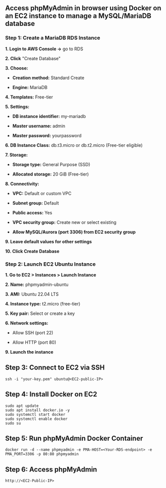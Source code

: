 ## Access phpMyAdmin in browser using Docker on an EC2 instance to manage a MySQL/MariaDB database

### **Step 1: Create a MariaDB RDS Instance**

**1. Login to AWS Console →** go to RDS

**2. Click** "Create Database"

**3. Choose:**

  * **Creation method:** Standard Create

  * **Engine:** MariaDB

**4. Templates:** Free-tier

**5. Settings:**

  * **DB instance identifier:** my-mariadb

  * **Master username:** admin

  * **Master password:** yourpassword

**6. DB Instance Class:** db.t3.micro or db.t2.micro (Free-tier eligible)

**7. Storage:**

  * **Storage type:** General Purpose (SSD)

  * **Allocated storage:** 20 GiB (Free-tier)

**8. Connectivity:**

  * **VPC:** Default or custom VPC

  * **Subnet group:** Default

  * **Public access:** Yes 

  * **VPC security group:** Create new or select existing

  * **Allow MySQL/Aurora (port 3306) from EC2 security group**

**9. Leave default values for other settings**

**10. Click Create Database**

### Step 2: Launch EC2 Ubuntu Instance

**1. Go to EC2 > Instances > Launch Instance**

**2. Name:** phpmyadmin-ubuntu

**3. AMI:** Ubuntu 22.04 LTS 

**4. Instance type:** t2.micro (free-tier)

**5. Key pair:** Select or create a key

**6. Network settings:**

  * Allow SSH (port 22)
    
  * Allow HTTP (port 80)

**9. Launch the instance**

## Step 3: Connect to EC2 via SSH

``` ssh -i "your-key.pem" ubuntu@<EC2-public-IP> ```

## Step 4: Install Docker on EC2

```
sudo apt update
sudo apt install docker.io -y
sudo systemctl start docker
sudo systemctl enable docker
sudo su
```

## Step 5: Run phpMyAdmin Docker Container

``` docker run -d --name phpmyadmin -e PMA-HOST=<Your-RDS-endpoint> -e PMA_PORT=3306 -p 80:80 phpmyadmin ```

## Step 6: Access phpMyAdmin

``` http://<EC2-Public-IP> ```
